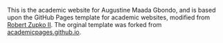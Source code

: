 This is the academic website for Augustine Maada Gbondo, and is based upon the GitHub Pages template for academic websites, modified from [Robert Zupko II](https://github.com/rjzupkoii). The orginal template was forked from [academicpages.github.io](https://github.com/academicpages/academicpages.github.io). 
